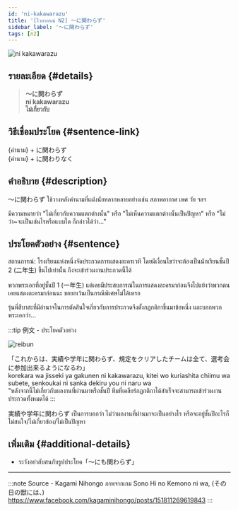 ```yaml
---
id: 'ni-kakawarazu'
title: '[ไวยากรณ์ N2] 〜に関わらず'
sidebar_label: '〜に関わらず'
tags: [n2]
---
```


![ni kakawarazu](https://res.cloudinary.com/kagamiweb/image/upload/v1631627506/nihongo/grammar/n2/ni-kakawarazu.png)

## รายละเอียด {#details}

> **〜に関わらず**  
> **ni kakawarazu**  
> **ไม่เกี่ยวกับ**

## วิธีเชื่อมประโยค {#sentence-link}

{คำนาม} + に関わらず  
{คำนาม} + に関わりなく

## คำอธิบาย {#description}

〜に関わらず ใช้วางหลังคำนามที่แฝงนัยหลากหลายอย่างเช่น สภาพอากาศ เพศ วัย ฯลฯ

มีความหมายว่า "ไม่เกี่ยวกับความแตกต่างนั้น"
หรือ "ไม่เห็นความแตกต่างนั้นเป็นปัญหา"
หรือ "ไม่ว่า~จะเป็นเช่นไรหรือแบบใด ก็กล่าวได้ว่า..."

## ประโยคตัวอย่าง {#sentence}

สถานการณ์: โรงเรียนแห่งหนึ่งจัดประกวดการแสดงละครเวที โดยมีเงื่อนไขว่าจะต้องเป็นนักเรียนชั้นปี 2 (二年生) ขึ้นไปเท่านั้น ถึงจะเข้าร่วมงานประกวดนี้ได้

พวกพระเอกที่อยู่ชั้นปี 1 (一年生) แต่เคยมีประสบการณ์ในการแสดงละครมาก่อนจึงไปแย้งว่าพวกตนเคยแสดงละครมาก่อนนะ ขอยกเว้นเป็นกรณีพิเศษไม่ได้เหรอ

รุ่นพี่สึบาสะที่มีอำนาจในการตัดสินใจเกี่ยวกับการประกวดจึงตั้งกฏกติกาขึ้นมาข้อหนึ่ง และบอกพวกพระเอกว่า...

:::tip 例文 - ประโยคตัวอย่าง

![reibun](https://res.cloudinary.com/kagamiweb/image/upload/v1631950415/nihongo/grammar/n2/reibun/ni-kakawarazu.jpg)

「これからは、実績や学年に関わらず、規定をクリアしたチームは全て、選考会に参加出来るようになるわ」  
korekara wa jisseki ya gakunen ni kakawarazu, kitei wo kuriashita chiimu wa subete, senkoukai ni sanka dekiru you ni naru wa  
"หลังจากนี้ไม่เกี่ยวกับผลงานที่ผ่านมาหรือชั้นปี ทีมที่เคลียร์กฏกติกาได้สำเร็จจะสามารถเข้าร่วมงานประกวดทั้งหมดได้
:::

実績や学年に関わらず เป็นการบอกว่า ไม่ว่าผลงานที่ผ่านมาจะเป็นอย่างไร หรือจะอยู่ชั้นปีอะไรก็ไม่สนใจ/ไม่เกี่ยวข้อง/ไม่เป็นปัญหา

## เพิ่มเติม {#additional-details}

- ระวังอย่าสับสนกับรูปประโยค「〜にも関わらず」

---
:::note Source - Kagami Nihongo
ภาพจากเกม Sono Hi no Kemono ni wa, (その日の獣には、)  
https://www.facebook.com/kagaminihongo/posts/151811269619843
:::